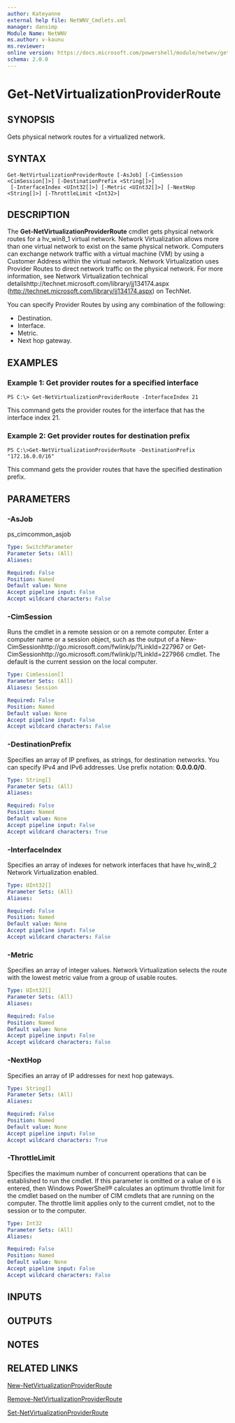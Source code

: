 ```yaml
---
author: Kateyanne
external help file: NetWNV_Cmdlets.xml
manager: dansimp
Module Name: NetWNV
ms.author: v-kaunu
ms.reviewer: 
online version: https://docs.microsoft.com/powershell/module/netwnv/get-netvirtualizationproviderroute?view=windowsserver2012-ps&wt.mc_id=ps-gethelp
schema: 2.0.0
---
```


# Get-NetVirtualizationProviderRoute

## SYNOPSIS
Gets physical network routes for a virtualized network.

## SYNTAX

```
Get-NetVirtualizationProviderRoute [-AsJob] [-CimSession <CimSession[]>] [-DestinationPrefix <String[]>]
 [-InterfaceIndex <UInt32[]>] [-Metric <UInt32[]>] [-NextHop <String[]>] [-ThrottleLimit <Int32>]
```

## DESCRIPTION
The **Get-NetVirtualizationProviderRoute** cmdlet gets physical network routes for a hv_win8_1 virtual network.
Network Virtualization allows more than one virtual network to exist on the same physical network.
Computers can exchange network traffic with a virtual machine (VM) by using a Customer Address within the virtual network.
Network Virtualization uses Provider Routes to direct network traffic on the physical network.
For more information, see Network Virtualization technical detailshttp://technet.microsoft.com/library/jj134174.aspx (http://technet.microsoft.com/library/jj134174.aspx) on TechNet.

You can specify Provider Routes by using any combination of the following: 

- Destination. 
- Interface. 
- Metric. 
- Next hop gateway.

## EXAMPLES

### Example 1: Get provider routes for a specified interface
```
PS C:\> Get-NetVirtualizationProviderRoute -InterfaceIndex 21
```

This command gets the provider routes for the interface that has the interface index 21.

### Example 2: Get provider routes for destination prefix
```
PS C:\>Get-NetVirtualizationProviderRoute -DestinationPrefix "172.16.0.0/16"
```

This command gets the provider routes that have the specified destination prefix.

## PARAMETERS

### -AsJob
ps_cimcommon_asjob

```yaml
Type: SwitchParameter
Parameter Sets: (All)
Aliases: 

Required: False
Position: Named
Default value: None
Accept pipeline input: False
Accept wildcard characters: False
```

### -CimSession
Runs the cmdlet in a remote session or on a remote computer.
Enter a computer name or a session object, such as the output of a New-CimSessionhttp://go.microsoft.com/fwlink/p/?LinkId=227967 or Get-CimSessionhttp://go.microsoft.com/fwlink/p/?LinkId=227966 cmdlet.
The default is the current session on the local computer.

```yaml
Type: CimSession[]
Parameter Sets: (All)
Aliases: Session

Required: False
Position: Named
Default value: None
Accept pipeline input: False
Accept wildcard characters: False
```

### -DestinationPrefix
Specifies an array of IP prefixes, as strings, for destination networks.
You can specify IPv4 and IPv6 addresses.
Use prefix notation: **0.0.0.0/0**.

```yaml
Type: String[]
Parameter Sets: (All)
Aliases: 

Required: False
Position: Named
Default value: None
Accept pipeline input: False
Accept wildcard characters: True
```

### -InterfaceIndex
Specifies an array of indexes for network interfaces that have hv_win8_2 Network Virtualization enabled.

```yaml
Type: UInt32[]
Parameter Sets: (All)
Aliases: 

Required: False
Position: Named
Default value: None
Accept pipeline input: False
Accept wildcard characters: False
```

### -Metric
Specifies an array of integer values.
Network Virtualization selects the route with the lowest metric value from a group of usable routes.

```yaml
Type: UInt32[]
Parameter Sets: (All)
Aliases: 

Required: False
Position: Named
Default value: None
Accept pipeline input: False
Accept wildcard characters: False
```

### -NextHop
Specifies an array of IP addresses for next hop gateways.

```yaml
Type: String[]
Parameter Sets: (All)
Aliases: 

Required: False
Position: Named
Default value: None
Accept pipeline input: False
Accept wildcard characters: True
```

### -ThrottleLimit
Specifies the maximum number of concurrent operations that can be established to run the cmdlet.
If this parameter is omitted or a value of `0` is entered, then Windows PowerShell® calculates an optimum throttle limit for the cmdlet based on the number of CIM cmdlets that are running on the computer.
The throttle limit applies only to the current cmdlet, not to the session or to the computer.

```yaml
Type: Int32
Parameter Sets: (All)
Aliases: 

Required: False
Position: Named
Default value: None
Accept pipeline input: False
Accept wildcard characters: False
```

## INPUTS

## OUTPUTS

## NOTES

## RELATED LINKS

[New-NetVirtualizationProviderRoute](./New-NetVirtualizationProviderRoute.md)

[Remove-NetVirtualizationProviderRoute](./Remove-NetVirtualizationProviderRoute.md)

[Set-NetVirtualizationProviderRoute](./Set-NetVirtualizationProviderRoute.md)

